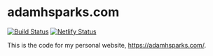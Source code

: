 
# adamhsparks.com

[![Build Status](https://travis-ci.org/adamhsparks/adamhsparks.svg?branch=master)](https://travis-ci.org/adamhsparks/adamhsparks) [![Netlify Status](https://api.netlify.com/api/v1/badges/e3f2d756-4a6b-4d0f-a388-575027139695/deploy-status)](https://app.netlify.com/sites/adamhsparks/deploys)

This is the code for my personal website, <https://adamhsparks.com/>.
